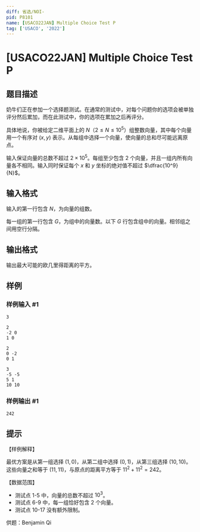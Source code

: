 ```yaml
---
diff: 省选/NOI-
pid: P8101
name: [USACO22JAN] Multiple Choice Test P
tag: ['USACO', '2022']
---
```

# [USACO22JAN] Multiple Choice Test P
## 题目描述

奶牛们正在参加一个选择题测试。在通常的测试中，对每个问题你的选项会被单独评分然后累加，而在此测试中，你的选项在累加之后再评分。

具体地说，你被给定二维平面上的 $N$（$2 \le N \le 10^5$）组整数向量，其中每个向量用一个有序对 $(x,y)$ 表示。从每组中选择一个向量，使向量的总和尽可能远离原点。

输入保证向量的总数不超过 $2 \times 10^5$。每组至少包含 $2$ 个向量，并且一组内所有向量各不相同。输入同时保证每个 $x$ 和 $y$ 坐标的绝对值不超过 $\dfrac{10^9}{N}$。
## 输入格式

输入的第一行包含 $N$，为向量的组数。

每一组的第一行包含 $G$，为组中的向量数。以下 $G$ 行包含组中的向量。相邻组之间用空行分隔。
## 输出格式

输出最大可能的欧几里得距离的平方。
## 样例

### 样例输入 #1
```
3

2
-2 0
1 0

2
0 -2
0 1

3
-5 -5
5 1
10 10
```
### 样例输出 #1
```
242
```
## 提示

【样例解释】

最优方案是从第一组选择 $(1,0)$，从第二组中选择 $(0,1)$，从第三组选择 $(10,10)$。这些向量之和等于 $(11,11)$，与原点的距离平方等于 $11^2+11^2=242$。

【数据范围】

- 测试点 1-5 中，向量的总数不超过 $10^3$。
- 测试点 6-9 中，每一组恰好包含 $2$ 个向量。
- 测试点 10-17 没有额外限制。

供题：Benjamin Qi
